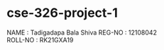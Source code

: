 # cse-326-project-1
NAME : Tadigadapa Bala Shiva
REG-NO : 12108042                                                                                                                                               
ROLL-NO : RK21GXA19
